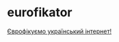 eurofikator
===========

[Єврофікуємо український інтернет!](http://htmlpreview.github.io/?https://github.com/ndrew/eurofikator/blob/master/readme.html)
